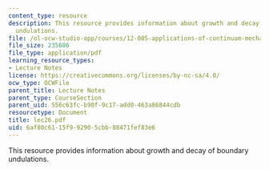 ```yaml
---
content_type: resource
description: This resource provides information about growth and decay of boundary
  undulations.
file: /ol-ocw-studio-app/courses/12-005-applications-of-continuum-mechanics-to-earth-atmospheric-and-planetary-sciences-spring-2006/6af80c6115f992905cbb88471fef83e6_lec26.pdf
file_size: 235686
file_type: application/pdf
learning_resource_types:
- Lecture Notes
license: https://creativecommons.org/licenses/by-nc-sa/4.0/
ocw_type: OCWFile
parent_title: Lecture Notes
parent_type: CourseSection
parent_uid: 556c63fc-b90f-9c17-add0-463a86844cdb
resourcetype: Document
title: lec26.pdf
uid: 6af80c61-15f9-9290-5cbb-88471fef83e6
---
```

This resource provides information about growth and decay of boundary undulations.